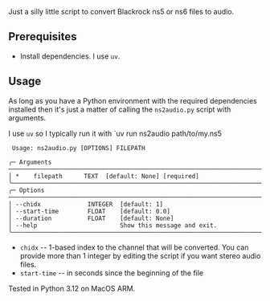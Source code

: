 Just a silly little script to convert Blackrock ns5 or ns6 files to audio.

## Prerequisites

* Install dependencies. I use `uv`.

## Usage

As long as you have a Python environment with the required dependencies installed then it's just a matter of calling the `ns2audio.py` script with arguments.

I use `uv` so I typically run it with `uv run ns2audio path/to/my.ns5

```
 Usage: ns2audio.py [OPTIONS] FILEPATH                                                                                                                                                           
                                                                                                                                                                                                 
╭─ Arguments ───────────────────────────────────────────────────────────────────────────────────
│ *    filepath      TEXT  [default: None] [required]                                           
╰───────────────────────────────────────────────────────────────────────────────────────────────
╭─ Options ─────────────────────────────────────────────────────────────────────────────────────
│ --chidx             INTEGER  [default: 1]                                                     
│ --start-time        FLOAT    [default: 0.0]                                                   
│ --duration          FLOAT    [default: None]                                                  
│ --help                       Show this message and exit.     
╰───────────────────────────────────────────────────────────────────────────────────────────────
```

* `chidx` -- 1-based index to the channel that will be converted. You can provide more than 1 integer by editing the script if you want stereo audio files.
* `start-time` -- in seconds since the beginning of the file

Tested in Python 3.12 on MacOS ARM.
